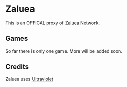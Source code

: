 # Zaluea
This is an OFFICAL proxy of [Zaluea Network](https://discord.gg/8SDaUugBqu).

## Games
So far there is only one game. More will be added soon.

## Credits
Zaluea uses [Ultraviolet](https://github.com/titaniumnetwork-dev/Ultraviolet)
